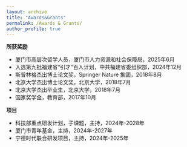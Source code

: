 ```yaml
---
layout: archive
title: "Awards&Grants"
permalink: /Awards & Grants/
author_profile: true
---
```

**所获奖励**
* 厦门市高层次留学人员，厦门市人力资源和社会保障局，2025年6月
* 入选第九批福建省“引才”百人计划，中共福建省委组织部，2024年12月
* 斯普林格杰出博士论文奖，Springer Nature 集团，2018年8月
* 北京大学杰出博士论文奖，北京大学，2018年7月
* 北京大学杰出毕业生，北京大学，2018年7月
* 国家奖学金，教育部，2017年10月

**项目**
* 科技部重点研发计划，子课题，主持，2024年-2028年
* 厦门市青年基金，主持，2024年-2027年
* 宁德时代联合研发项目，主持，2024年-2025年